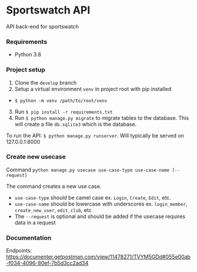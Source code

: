# Sportswatch API
API back-end for sportswatch

### Requirements
* Python 3.8

### Project setup
1. Clone the `develop` branch
2. Setup a virtual environment `venv` in project root with pip installed
  - `$ python -m venv /path/to/root/venv`
3. Run `$ pip install -r requirements.txt`
4. Run `$ python manage.py migrate` to migrate tables to the database. This will create a file `db.sqlite3` which is the database.

To run the API: `$ python manage.py runserver`. Will typically be served on 127.0.0.1:8000


### Create new usecase
Command `python manage.py usecase use-case-type use-case-name [--request]`

The command creates a new use case. 

* `use-case-type` should be camel case ex. `Login`, `Create`, `Edit`, etc.
* `use-case-name` should be lowercase with underscores ex. `login_member`, `create_new_user`, `edit_club`, etc
* The `--request` is optional and should be added if the usecase requires data in a request


### Documentation
Endpoints: https://documenter.getpostman.com/view/11478271/TVYM5GDd#055e00ab-f034-4096-80ef-7b5d3cc2ad34

